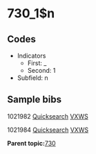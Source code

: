# 730\_1$n

## Codes

-   Indicators
    -   First: \_
    -   Second: 1
-   Subfield: n

## Sample bibs

1021982 [Quicksearch](https://search.library.yale.edu/catalog/1021982) [VXWS](http://prodorbis.library.yale.edu:7014/vxws/GetHoldingsService?bibId=1021982)

1021984 [Quicksearch](https://search.library.yale.edu/catalog/1021984) [VXWS](http://prodorbis.library.yale.edu:7014/vxws/GetHoldingsService?bibId=1021984)

**Parent topic:**[730](../../tags/730/730.md)

